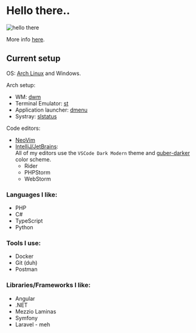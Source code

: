 # Hello there.. 
![hello there](https://i.gifer.com/72uG.gif)

More info [here](https://kwerie.dev/).

## Current setup
OS: [Arch Linux](https://archlinux.org/) and Windows.

Arch setup:
  - WM: [dwm](https://github.com/kwerie/dwm-setup)
  - Terminal Emulator: [st](https://github.com/kwerie/st-setup)
  - Application launcher: [dmenu](https://github.com/kwerie/dmenu-setup)
  - Systray: [slstatus](https://https://github.com/kwerie/slstatus-setup)

Code editors: 
  - [NeoVim](https://neovim.io/)
  - [IntelliJ/JetBrains](https://www.jetbrains.com/): \
    All of my editors use the `VSCode Dark Modern` theme and [guber-darker](https://github.com/kwerie/gruber-darker-phpstorm) color scheme.
    - Rider
    - PHPStorm
    - WebStorm

### Languages I like:
- PHP
- C#
- TypeScript
- Python

### Tools I use:
- Docker
- Git (duh)
- Postman

### Libraries/Frameworks I like:
- Angular
- .NET
- Mezzio Laminas
- Symfony
- Laravel - meh
